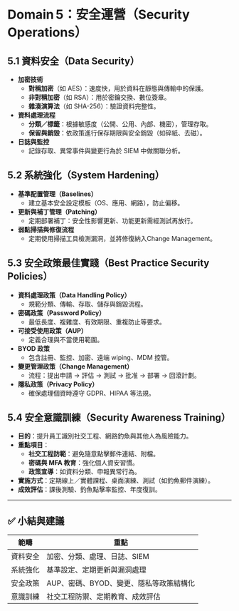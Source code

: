 # Domain 5：安全運營（Security Operations）

## 5.1 資料安全（Data Security）

- **加密技術**  
  - **對稱加密**（如 AES）：速度快，用於資料在靜態與傳輸中的保護。  
  - **非對稱加密**（如 RSA）：用於密鑰交換、數位簽章。  
  - **雜湊演算法**（如 SHA-256）：驗證資料完整性。  
- **資料處理流程**  
  - **分類／標籤**：根據敏感度（公開、公用、內部、機密），管理存取。  
  - **保留與銷毀**：依政策進行保存期限與安全銷毀（如碎紙、去磁）。  
- **日誌與監控**  
  - 記錄存取、異常事件與變更行為於 SIEM 中做關聯分析。  

## 5.2 系統強化（System Hardening）

- **基準配置管理（Baselines）**  
  - 建立基本安全設定模板（OS、應用、網路），防止偏移。
- **更新與補丁管理（Patching）**  
  - 定期部署補丁：安全性影響更新、功能更新需經測試再放行。
- **弱點掃描與修復流程**  
  - 定期使用掃描工具檢測漏洞，並將修復納入Change Management。

## 5.3 安全政策最佳實踐（Best Practice Security Policies）

- **資料處理政策（Data Handling Policy）**  
  - 規範分類、傳輸、存取、儲存與銷毀流程。
- **密碼政策（Password Policy）**  
  - 最低長度、複雜度、有效期限、重複防止等要求。
- **可接受使用政策（AUP）**  
  - 定義合理與不當使用範圍。
- **BYOD 政策**  
  - 包含註冊、監控、加密、遠端 wiping、MDM 控管。
- **變更管理政策（Change Management）**  
  - 流程：提出申請 → 評估 → 測試 → 批准 → 部署 → 回滾計劃。
- **隱私政策（Privacy Policy）**  
  - 確保處理個資時遵守 GDPR、HIPAA 等法規。

## 5.4 安全意識訓練（Security Awareness Training）

- **目的**：提升員工識別社交工程、網路釣魚與其他人為風險能力。  
- **重點項目**：  
  - **社交工程防範**：避免隨意點擊郵件連結、附檔。  
  - **密碼與 MFA 教育**：強化個人資安習慣。  
  - **政策宣導**：如資料分類、申報異常行為。  
- **實施方式**：定期線上／實體課程、桌面演練、測試（如釣魚郵件演練）。  
- **成效評估**：課後測驗、釣魚點擊率監控、年度復訓。

---

## ✅ 小結與建議

| 範疇             | 重點                                        |
|------------------|---------------------------------------------|
| 資料安全         | 加密、分類、處理、日誌、SIEM                |
| 系統強化         | 基準設定、定期更新與漏洞處理                 |
| 安全政策         | AUP、密碼、BYOD、變更、隱私等政策結構化        |
| 意識訓練         | 社交工程防禦、定期教育、成效評估              |

